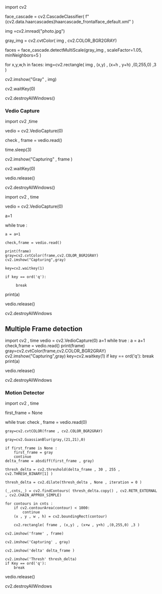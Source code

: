 import cv2

face_cascade = cv2.CascadeClassifier( f"{cv2.data.haarcascades}haarcascade_frontalface_default.xml" )

img =cv2.imread("photo.jpg")

gray_img = cv2.cvtColor( img , cv2.COLOR_BGR2GRAY)

faces = face_cascade.detectMultiScale(gray_img , scaleFactor=1.05, minNeighbors=5 )

for x,y,w,h in faces:
    img=cv2.rectangle( img , (x,y) , (x+h , y+h) ,(0,255,0) ,3 )

cv2.imshow("Gray" , img)

cv2.waitKey(0)

cv2.destroyAllWindows()


### Vedio Capture 

 import cv2 ,time 

vedio = cv2.VedioCapture(0)

check , frame = vedio.read()

time.sleep(3)

cv2.imshow("Capturing" , frame )

cv2.waitKey(0)

vedio.release()

cv2.destroyAllWindows()


import cv2 , time 

vedio = cv2.VedioCapture(0)

a=1 

while true :
    
    a = a+1
    
    check,frame = vedio.read()
    
    print(frame)
    gray=cv2.cvtColor(frame,cv2.COLOR_BGR2GRAY)
    cv2.imshow("Capturing",gray)
    
    key=cv2.waitkey(1)
    
    if key == ord('q'):
        
         break
print(a)

vedio.release()

cv2.destroyAllWindows
    
    
## Multiple Frame detection 

 import cv2 , time 
 vedio = cv2.VedioCapture(0)
 a=1 
 while true :
     a = a+1
     check,frame = vedio.read()
     print(frame)
     gray=cv2.cvtColor(frame,cv2.COLOR_BGR2GRAY)
     cv2.imshow("Capturing",gray)
     key=cv2.waitkey(1)
     if key == ord('q'):
           break
print(a)

vedio.release()

cv2.destroyAllWindows

### Motion Detector 

import cv2 , time 

first_frame = None 

while true:
    check , frame = vedio.read(0)
    
    gray=cv2.cvtCOLOR(frame , cv2.COLOR_BGR2GRAY)
    
    gray=cv2.GuassianBlur(gray,(21,21),0)
    
    if first_frame is None :
        first_frame = gray
        continue
    delta_frame = absdiff(first_frame , gray)
    
    thresh_delta = cv2.threshold(delta_frame , 30 , 255 , cv2.THRESH_BINARY[1] )
    
    thresh_delta = cv2.dilate(thresh_delta , None , iteration = 0 )
    
    (_,cnts,_) = cv2.findContours( thresh_delta.copy() , cv2.RETR_EXTERNAL , cv2.CHAIN_APPROX_SIMPLE) 
    
    for contours in cnts :
        if cv2.contourArea(contour) < 1000:
            continue
        (x , y , w , h) = cv2.boundingRect(contour)
        
        cv2.rectangle( frame , (x,y) , (x+w , y+h) ,(0,255,0) ,3 )
    
    cv2.imshow('frame' , frame)
    
    cv2.imshow('Capturing' , gray)
    
    cv2.imshow('delta' delta_frame )
    
    cv2.imshow('Thresh' thresh_delta)
    if Key == ord('q'):
        break
        
vedio.release()

cv2.destroyAllWindows
    
    






